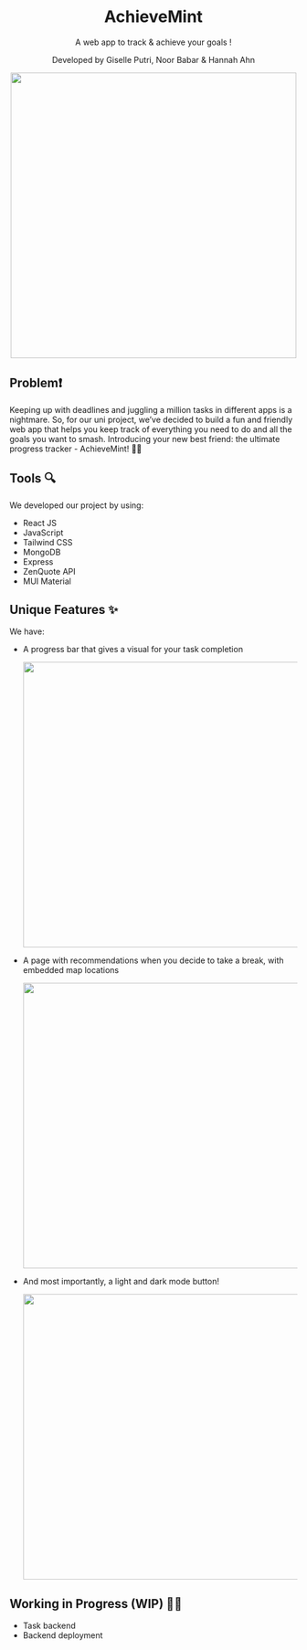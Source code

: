 <div align="center">
  <h1>AchieveMint</h1>
  <p>A web app to track & achieve your goals !</p>
  <p> Developed by Giselle Putri, Noor Babar & Hannah Ahn </p>
  <img src="https://github.com/user-attachments/assets/01ec7818-74e7-47a3-b5be-4f8c8c575ebc" width="500" align="center">
</div>


## Problem❗ 
Keeping up with deadlines and juggling a million tasks in different apps is a nightmare. So, for our uni project, we’ve decided to build a fun and friendly web app that helps you keep track of everything you need to do and all the goals you want to smash. Introducing your new best friend: the ultimate progress tracker - AchieveMint! 🎉📅

## Tools 🔍 
We developed our project by using:
- React JS
- JavaScript
- Tailwind CSS
- MongoDB
- Express
- ZenQuote API
- MUI Material

## Unique Features ✨
We have:
- A progress bar that gives a visual for your task completion
  
  <img src="https://github.com/user-attachments/assets/a2bc32ab-85a6-4674-9778-0eba963e7bcd" width="500" align="center">

- A page with recommendations when you decide to take a break, with embedded map locations

  <img src="https://github.com/user-attachments/assets/3b65c8ce-ff02-4d61-86f7-d32808a81ed4" width="500" align="center">
  
- And most importantly, a light and dark mode button!

  <img src="https://github.com/user-attachments/assets/22c47229-900d-4d24-b420-1825f99c8545" width="500" align="center">

## Working in Progress (WIP) 👩‍💻
- Task backend
- Backend deployment
